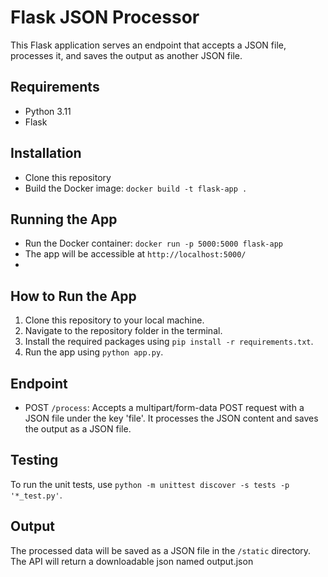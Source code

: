# Flask JSON Processor

This Flask application serves an endpoint that accepts a JSON file, processes it, and saves the output as another JSON file.

## Requirements
- Python 3.11
- Flask

## Installation
- Clone this repository
- Build the Docker image: `docker build -t flask-app .`

## Running the App
- Run the Docker container: `docker run -p 5000:5000 flask-app`
- The app will be accessible at `http://localhost:5000/`
- 
## How to Run the App
1. Clone this repository to your local machine.
2. Navigate to the repository folder in the terminal.
3. Install the required packages using `pip install -r requirements.txt`.
4. Run the app using `python app.py`.

## Endpoint
- POST `/process`: Accepts a multipart/form-data POST request with a JSON file under the key 'file'. It processes the JSON content and saves the output as a JSON file.

## Testing
To run the unit tests, use `python -m unittest discover -s tests -p '*_test.py'`.

## Output
The processed data will be saved as a JSON file in the `/static` directory. The API will return a downloadable json named output.json
